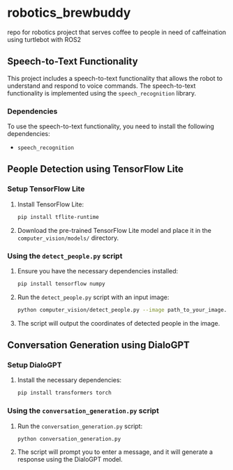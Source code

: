 # robotics_brewbuddy
repo for robotics project that serves coffee to people in need of caffeination using turtlebot with ROS2

## Speech-to-Text Functionality
This project includes a speech-to-text functionality that allows the robot to understand and respond to voice commands. The speech-to-text functionality is implemented using the `speech_recognition` library.

### Dependencies
To use the speech-to-text functionality, you need to install the following dependencies:
- `speech_recognition`

## People Detection using TensorFlow Lite

### Setup TensorFlow Lite

1. Install TensorFlow Lite:
   ```bash
   pip install tflite-runtime
   ```

2. Download the pre-trained TensorFlow Lite model and place it in the `computer_vision/models/` directory.

### Using the `detect_people.py` script

1. Ensure you have the necessary dependencies installed:
   ```bash
   pip install tensorflow numpy
   ```

2. Run the `detect_people.py` script with an input image:
   ```bash
   python computer_vision/detect_people.py --image path_to_your_image.jpg
   ```

3. The script will output the coordinates of detected people in the image.

## Conversation Generation using DialoGPT

### Setup DialoGPT

1. Install the necessary dependencies:
   ```bash
   pip install transformers torch
   ```

### Using the `conversation_generation.py` script

1. Run the `conversation_generation.py` script:
   ```bash
   python conversation_generation.py
   ```

2. The script will prompt you to enter a message, and it will generate a response using the DialoGPT model.

